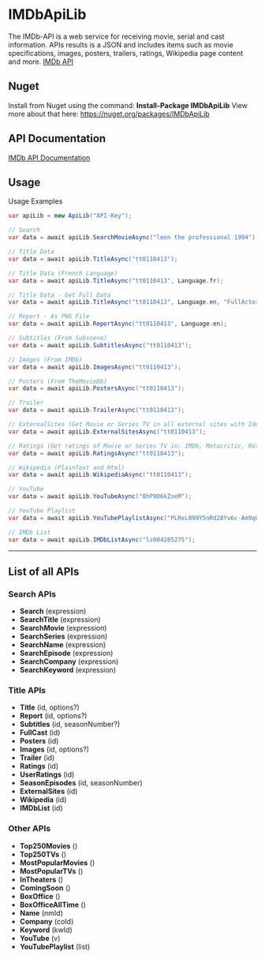 # IMDbApiLib
The IMDb-API is a web service for receiving movie, serial and cast information. APIs results is a JSON and includes items such as movie specifications, images, posters, trailers, ratings, Wikipedia page content and more. [IMDb API](https://imdb-api.com)

## Nuget
Install from Nuget using the command: **Install-Package IMDbApiLib** View more about that here:  https://nuget.org/packages/IMDbApiLib

## API Documentation
[IMDb API Documentation](https://imdb-api.com/api)

## Usage
Usage Examples
```csharp
var apiLib = new ApiLib("API-Key");

// Search
var data = await apiLib.SearchMovieAsync("leon the professional 1994");

// Title Data
var data = await apiLib.TitleAsync("tt0110413");

// Title Data (French Language)
var data = await apiLib.TitleAsync("tt0110413", Language.fr);

// Title Data - Get Full Data
var data = await apiLib.TitleAsync("tt0110413", Language.en, "FullActor,FullCast,Posters,Images,Trailer,Ratings,Wikipedia");

// Report - As PNG File
var data = await apiLib.ReportAsync("tt0110413", Language.en);

// Subtitles (From Subscene)
var data = await apiLib.SubtitlesAsync("tt0110413");

// Images (From IMDb)
var data = await apiLib.ImagesAsync("tt0110413");

// Posters (From TheMovieDb)
var data = await apiLib.PostersAsync("tt0110413");

// Trailer
var data = await apiLib.TrailerAsync("tt0110413");

// ExternalSites (Get Movie or Series TV in all external sites with Identifier and URL)
var data = await apiLib.ExternalSitesAsync("tt0110413");

// Ratings (Get ratings of Movie or Series TV in: IMDb, Metacritic, RottenTommatoes, TheMovieDb, TV.com and FilmAffinity)
var data = await apiLib.RatingsAsync("tt0110413");

// Wikipedia (PlainText and Html)
var data = await apiLib.WikipediaAsync("tt0110413");

// YouTube
var data = await apiLib.YouTubeAsync("8hP9D6kZseM");

// YouTube Playlist
var data = await apiLib.YouTubePlaylistAsync("PLReL099Y5nRd28Yv6c-Am9qURCrLMxBmK");

// IMDb List
var data = await apiLib.IMDbListAsync("ls004285275");
```

----
## List of all APIs
### Search APIs
* **Search** (expression)
* **SearchTitle** (expression)
* **SearchMovie** (expression)
* **SearchSeries** (expression)
* **SearchName** (expression)
* **SearchEpisode** (expression)
* **SearchCompany** (expression)
* **SearchKeyword** (expression)

### Title APIs
* **Title** (id, options?)
* **Report** (id, options?)
* **Subtitles** (id, seasonNumber?)
* **FullCast** (id)
* **Posters** (id)
* **Images** (id, options?)
* **Trailer** (id)
* **Ratings** (id)
* **UserRatings** (id)
* **SeasonEpisodes** (id, seasonNumber)
* **ExternalSites** (id)
* **Wikipedia** (id)
* **IMDbList** (id)

### Other APIs
* **Top250Movies** ()
* **Top250TVs** ()
* **MostPopularMovies** ()
* **MostPopularTVs** ()
* **InTheaters** ()
* **ComingSoon** ()
* **BoxOffice** ()
* **BoxOfficeAllTime** ()
* **Name** (nmId)
* **Company** (coId)
* **Keyword** (kwId)
* **YouTube** (v)
* **YouTubePlaylist** (list)